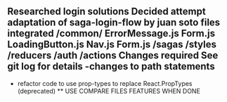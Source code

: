 Researched login solutions
Decided attempt adaptation of saga-login-flow by juan soto
files integrated
  /common/
    ErrorMessage.js
    Form.js
    LoadingButton.js
    <!-- LoadingIndicator.js -->
    Nav.js
  Form.js
  /sagas
  /styles
  /reducers
  /auth
  /actions
Changes required
  See git log for details
  -changes to path statements
  -
 - refactor code to use prop-types to replace React.PropTypes (deprecated)
  ** USE COMPARE FILES FEATURES WHEN DONE